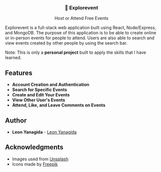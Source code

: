 <h3 align="center">
  📅 Explorevent
</h3>

<p align="center">
  Host or Attend Free Events
</p>

Explorevent is a full-stack web application built using React, Node/Express, and MongoDB. The purpose of this application is to be able to create online or in-person events for people to attend. Users are also able to search and view events created by other people by using the search bar.

Note: This is only a **personal project** built to apply the skills that I have learned.

## Features

- **Account Creation and Authentication**
- **Search for Specific Events**
- **Create and Edit Your Events**
- **View Other User's Events**
- **Attend, Like, and Leave Comments on Events**

## Author

- **Leon Yanagida** - [Leon Yanagida](https://leonyanagida.com)

## Acknowledgments

- Images used from [Unsplash](https://unsplash.com/)
- Icons made by [Freepik](www.flaticon.com)

